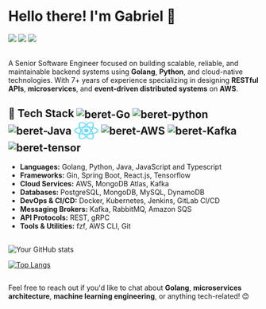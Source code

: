 # Hello there! I'm Gabriel 👋  
<div>
  <a href = "mailto:beretta.gabrielpp@gmail.com"><img src="https://img.shields.io/badge/-Gmail-%23333?style=for-the-badge&logo=gmail&logoColor=white" target="_blank"></a>
  <a href="https://www.linkedin.com/in/beretta-gabriel/" target="_blank"><img src="https://img.shields.io/badge/-LinkedIn-%230077B5?style=for-the-badge&logo=linkedin&logoColor=white" target="_blank"></a>
  <a href="https://www.instagram.com/beretta350/" target="_blank"><img src="https://img.shields.io/badge/-Instagram-%23E4405F?style=for-the-badge&logo=instagram&logoColor=white" target="_blank"></a>
</div>
<br>

A Senior Software Engineer focused on building scalable, reliable, and maintainable backend systems using **Golang**, **Python**, and cloud-native technologies. With 7+ years of experience specializing in designing **RESTful APIs**, **microservices**, and **event-driven distributed systems** on **AWS**.

## 🔧 Tech Stack  <img align="center" alt="beret-Go" height="40" width="50" src="https://cdn.jsdelivr.net/gh/devicons/devicon@latest/icons/go/go-original-wordmark.svg"> <img align="center" alt="beret-python" height="40" width="50" src="https://cdn.jsdelivr.net/gh/devicons/devicon@latest/icons/python/python-original.svg"> <img align="center" alt="beret-Java" height="40" width="50" src="https://cdn.jsdelivr.net/gh/devicons/devicon@latest/icons/java/java-original.svg"> <img align="center" alt="beret-React" height="40" width="50" src="https://raw.githubusercontent.com/devicons/devicon/master/icons/react/react-original.svg"> <img align="center" alt="beret-AWS" height="40" width="50" src="https://cdn.jsdelivr.net/gh/devicons/devicon@latest/icons/amazonwebservices/amazonwebservices-original-wordmark.svg"> <img align="center" alt="beret-Kafka" height="40" width="50" src="https://cdn.jsdelivr.net/gh/devicons/devicon@latest/icons/apachekafka/apachekafka-original.svg"> <img align="center" alt="beret-tensor" height="40" width="50" src="https://cdn.jsdelivr.net/gh/devicons/devicon@latest/icons/tensorflow/tensorflow-original.svg">
- **Languages:** Golang, Python, Java, JavaScript and Typescript
- **Frameworks:** Gin, Spring Boot, React.js, Tensorflow
- **Cloud Services:** AWS, MongoDB Atlas, Kafka
- **Databases:** PostgreSQL, MongoDB, MySQL, DynamoDB
- **DevOps & CI/CD:** Docker, Kubernetes, Jenkins, GitLab CI/CD
- **Messaging Brokers:** Kafka, RabbitMQ, Amazon SQS
- **API Protocols:** REST, gRPC
- **Tools & Utilities:** fzf, AWS CLI, Git

##

![Your GitHub stats](https://github-readme-stats.vercel.app/api?username=Beretta350&show_icons=true&hide=contribs&count_private=true&theme=dark)

[![Top Langs](https://github-readme-stats.vercel.app/api/top-langs/?username=Beretta350&layout=donut&count_private=true&theme=dark)](https://github.com/anuraghazra/github-readme-stats)

##

Feel free to reach out if you'd like to chat about **Golang**, **microservices architecture**, **machine learning engineering**, or anything tech-related! 😊
